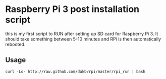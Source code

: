 Raspberry Pi 3 post installation script
=====================================
this is my first script to RUN after setting up SD card for Raspberry Pi 3. It should take something between 5-10 minutes and RPi is then automatically rebooted.

Usage
-----
````
curl -Lo- http://raw.github.com/dakb/rpi/master/rpi_run | bash
````
